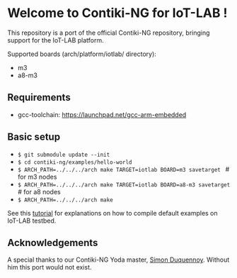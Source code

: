 Welcome to Contiki-NG for IoT-LAB !
==================================

This repository is a port of the official Contiki-NG repository, bringing support for the IoT-LAB platform.

Supported boards (arch/platform/iotlab/ directory):

- m3
- a8-m3

## Requirements

- gcc-toolchain: https://launchpad.net/gcc-arm-embedded

## Basic setup

- ``$ git submodule update --init ``
- ``$ cd contiki-ng/examples/hello-world ``
- ``$ ARCH_PATH=../../../arch make TARGET=iotlab BOARD=m3 savetarget ``     # for m3 nodes
- ``$ ARCH_PATH=../../../arch make TARGET=iotlab BOARD=a8-m3 savetarget ``  # for a8 nodes
- ``$ ARCH_PATH=../../../arch make ``

See this [tutorial](https://www.iot-lab.info/tutorials/contiki-ng-compilation/) for explanations on how to compile default examples on IoT-LAB testbed.


## Acknowledgements

A special thanks to our Contiki-NG Yoda master, [Simon Duquennoy](http://www.simonduquennoy.net/). Without him this port would not exist.  
